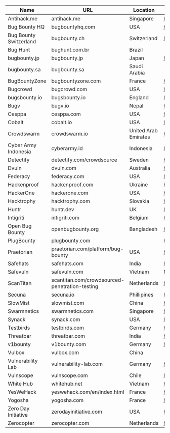 |Name                  |URL                                           |Location            |Twitter                            |Active|Both   |Bounties|Hall of Fame                        |
|----------------------|----------------------------------------------|--------------------|-----------------------------------|------|-------|--------|------------------------------------|
|Antihack.me           |antihack.me                                   |Singapore           |https://twitter.com/AntihackMe     |Y     |Both   |Y       |https://www.antihack.me/leaderboard |
|Bug Bounty HQ         |bugbountyhq.com                               |USA                 |https://twitter.com/bugbountyhq    |N     |N/A    |N/A     |N/A                                 |
|Bug Bounty Switzerland|bugbounty.ch                                  |Switzerland         |https://twitter.com/bugbounty_ch   |Y     |Both   |Y       |Y                                   |
|Bug Hunt              |bughunt.com.br                                |Brazil              |                                   |Y     |Both   |Y       |                                    |
|bugbounty.jp          |bugbounty.jp                                  |Japan               |https://twitter.com/BugBounty_jp   |Y     |Both   |Y       |https://bugbounty.jp/users/ranking  |
|bugbounty.sa          |bugbounty.sa                                  |Saudi Arabia        |                                   |N     |N/A    |N/A     |N/A                                 |
|BugBountyZone         |bugbountyzone.com                             |France              |https://twitter.com/bugbountyzone  |N     |N/A    |N/A     |N/A                                 |
|Bugcrowd              |bugcrowd.com                                  |USA                 |https://twitter.com/bugcrowd       |Y     |Both   |Y       |https://bugcrowd.com/leaderboard    |
|bugsbounty.io         |bugsbounty.io                                 |England             |https://twitter.com/bugsbounty_com |N     |N/A    |N/A     |N/A                                 |
|Bugv                  |bugv.io                                       |Nepal               |https://twitter.com/bugvsecurity   |Y     |Public |Y       |Y                                   |
|Cesppa                |cesppa.com                                    |USA                 |https://twitter.com/cesppa         |Y     |Both   |Y       |N                                   |
|Cobalt                |cobalt.io                                     |USA                 |https://twitter.com/cobalt_io      |Y     |Private|Y       |https://app.cobalt.io/pentesters    |
|Crowdswarm            |crowdswarm.io                                 |United Arab Emirates|https://www.crowdswarm.io/#        |Y     |Both   |Y       |N                                   |
|Cyber Army Indonesia  |cyberarmy.id                                  |Indonesia           |https://twitter.com/cyberarmyid    |Y     |Both   |Y       |https://www.cyberarmy.id/leaderboard|
|Detectify             |detectify.com/crowdsource                     |Sweden              |https://twitter.com/detectify      |Y     |Private|Y       |N                                   |
|Dvuln                 |dvuln.com                                     |Australia           |https://twitter.com/d_vuln         |Y     |Private|Y       |N                                   |
|Federacy              |federacy.com                                  |USA                 |https://twitter.com/_federacy      |Y     |Both   |Y       |N                                   |
|Hackenproof           |hackenproof.com                               |Ukraine             |https://twitter.com/hacken_io      |Y     |Both   |Y       |https://hackenproof.com/leaderboard |
|HackerOne             |hackerone.com                                 |USA                 |https://twitter.com/hacker0x01     |Y     |Private|Y       |https://hackerone.com/leaderboard   |
|Hacktrophy            |hacktrophy.com                                |Slovakia            |https://twitter.com/hacktrophy     |N     |N/A    |N/A     |N/A                                 |
|Huntr                 |huntr.dev                                     |UK                  |https://twitter.com/huntrdev       |Y     |Both   |Y       |N                                   |
|Intigriti             |intigriti.com                                 |Belgium             |https://twitter.com/intigriti      |Y     |Both   |Y       |intigriti.com/leaderboard           |
|Open Bug Bounty       |openbugbounty.org                             |Bangladesh          |https://twitter.com/openbugbounty  |Y     |Public |Y       |https://www.openbugbounty.org//     |
|PlugBounty            |plugbounty.com                                |                    |https://twitter.com/plugbounty     |N     |N/A    |N/A     |N/A                                 |
|Praetorian            |praetorian.com/platform/bug-bounty            |USA                 |https://twitter.com/praetorian_inc |N     |N/A    |N/A     |N/A                                 |
|Safehats              |safehats.com                                  |India               |https://twitter.com/SafeHats       |N     |N/A    |N/A     |N/A                                 |
|Safevuln              |safevuln.com                                  |Vietnam             |NIL                                |Y     |Public |Y       |Y                                   |
|ScanTitan             |scantitan.com/crowdsourced-penetration-testing|Netherlands         |https://www.twitter.com/scantitan  |Y     |Private|Y       |                                    |
|Secuna                |secuna.io                                     |Phillipines         |https://twitter.com/SecunaSecurity |Y     |Private|Y       |N                                   |
|SlowMist              |slowmist.com                                  |China               |https://twitter.com/SlowMist_Team  |Y     |Public |Y       |N                                   |
|Swarmnetics           |swarmnetics.com                               |Singapore           |https://twitter.com/swarmnetics    |Y     |Private|Y       |N                                   |
|Synack                |synack.com                                    |USA                 |https://twitter.com/synack         |Y     |Private|Y       |N                                   |
|Testbirds             |testbirds.com                                 |Germany             |https://twitter.com/Testbirds      |Y     |Private|N       |N                                   |
|Threatbar             |threatbar.com                                 |India               |https://twitter.com/threatbar      |N     |Both   |Y       |N                                   |
|v1bounty              |v1bounty.com                                  |Germany             |https://twitter.com/v1bounty       |Y     |Public |Y       |N                                   |
|Vulbox                |vulbox.com                                    |China               |                                   |Y     |Both   |Y       |https://www.vulbox.com/top/season   |
|Vulnerability Lab     |vulnerability-lab.com                         |Germany             |https://twitter.com/vuln_lab       |Y     |Both   |Y       |N                                   |
|Vulnscope             |vulnscope.com                                 |Chile               |https://twitter.com/vulnscope      |Y     |Private|Y       |N                                   |
|White Hub             |whitehub.net                                  |Vietnam             |https://twitter.com/CyStackSecurity|Y     |Both   |Y       |https://whitehub.net/leaderboard    |
|YesWeHack             |yeswehack.com/en/index.html                   |France              |https://twitter.com/yeswehack      |Y     |Both   |Y       |https://yeswehack.com/ranking       |
|Yogosha               |yogosha.com                                   |France              |https://twitter.com/yogoshaofficial|Y     |Private|Y       |N                                   |
|Zero Day Initiative   |zerodayinitiative.com                         |USA                 |https://twitter.com/thezdi         |Y     |Public |Y       |                                    |
|Zerocopter            |zerocopter.com                                |Netherlands         |https://twitter.com/zerocopter     |Y     |Private|Y       |N                                   |

